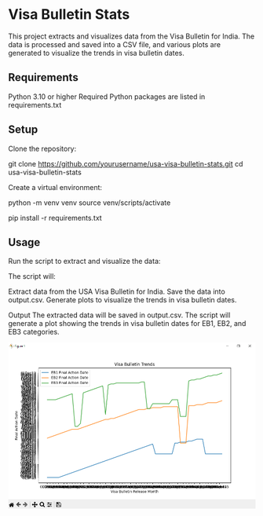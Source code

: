 # Visa Bulletin Stats
This project extracts and visualizes data from the Visa Bulletin for India. The data is processed and saved into a CSV file, and various plots are generated to visualize the trends in visa bulletin dates.

## Requirements
Python 3.10 or higher
Required Python packages are listed in requirements.txt

## Setup
Clone the repository:

git clone https://github.com/yourusername/usa-visa-bulletin-stats.git
cd usa-visa-bulletin-stats

Create a virtual environment:

python -m venv venv
source venv/scripts/activate

pip install -r requirements.txt

## Usage
Run the script to extract and visualize the data:

The script will:

Extract data from the USA Visa Bulletin for India.
Save the data into output.csv.
Generate plots to visualize the trends in visa bulletin dates.

Output
The extracted data will be saved in output.csv.
The script will generate a plot showing the trends in visa bulletin dates for EB1, EB2, and EB3 categories.

![alt text](image.png)